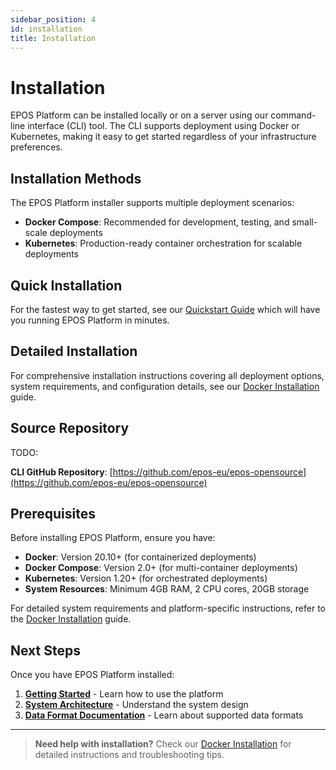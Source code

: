 ```yaml
---
sidebar_position: 4
id: installation
title: Installation
---
```


# Installation

EPOS Platform can be installed locally or on a server using our command-line interface (CLI) tool. The CLI supports deployment using Docker or Kubernetes, making it easy to get started regardless of your infrastructure preferences.

## Installation Methods

The EPOS Platform installer supports multiple deployment scenarios:

- **Docker Compose**: Recommended for development, testing, and small-scale deployments
- **Kubernetes**: Production-ready container orchestration for scalable deployments

## Quick Installation

For the fastest way to get started, see our [Quickstart Guide](./quickstart) which will have you running EPOS Platform in minutes.

## Detailed Installation

For comprehensive installation instructions covering all deployment options, system requirements, and configuration details, see our [Docker Installation](./docker) guide.

## Source Repository

TODO:

**CLI GitHub Repository**: [https://github.com/epos-eu/epos-opensource](https://github.com/epos-eu/epos-opensource)

## Prerequisites

Before installing EPOS Platform, ensure you have:

- **Docker**: Version 20.10+ (for containerized deployments)
- **Docker Compose**: Version 2.0+ (for multi-container deployments)
- **Kubernetes**: Version 1.20+ (for orchestrated deployments)
- **System Resources**: Minimum 4GB RAM, 2 CPU cores, 20GB storage

For detailed system requirements and platform-specific instructions, refer to the [Docker Installation](./docker) guide.

## Next Steps

Once you have EPOS Platform installed:

1. **[Getting Started](./user-guide/getting-started)** - Learn how to use the platform
2. **[System Architecture](./architecture/overview)** - Understand the system design
3. **[Data Format Documentation](./data-formats/geojson-extensions)** - Learn about supported data formats

---

> **Need help with installation?** Check our [Docker Installation](./docker) for detailed instructions and troubleshooting tips.
